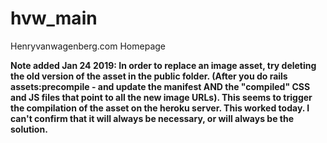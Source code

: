 hvw_main
========

Henryvanwagenberg.com Homepage

**Note added Jan 24 2019: In order to replace an image asset, try deleting the old version of the asset in the public folder. (After you do rails assets:precompile - and update the manifest AND the "compiled" CSS and JS files that point to all the new image URLs). This seems to trigger the compilation of the asset on the heroku server. This worked today. I can't confirm that it will always be necessary, or will always be the solution.**
